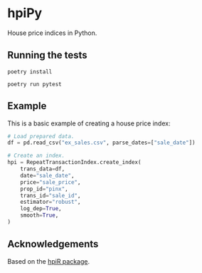 # hpiPy
House price indices in Python.


## Running the tests

```
poetry install
```

```
poetry run pytest
```

## Example

This is a basic example of creating a house price index:

```python
# Load prepared data.
df = pd.read_csv("ex_sales.csv", parse_dates=["sale_date"])

# Create an index.
hpi = RepeatTransactionIndex.create_index(
    trans_data=df,
    date="sale_date",
    price="sale_price",
    prop_id="pinx",
    trans_id="sale_id",
    estimator="robust",
    log_dep=True,
    smooth=True,
)
```

## Acknowledgements

Based on the [hpiR package](https://github.com/andykrause/hpiR).
